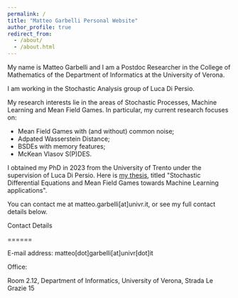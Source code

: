 ```yaml
---
permalink: /
title: "Matteo Garbelli Personal Website"
author_profile: true
redirect_from: 
  - /about/
  - /about.html
---
```






My name is Matteo Garbelli and I am a Postdoc Researcher in the College of Mathematics of the Department of Informatics at the University of Verona. 

I am working in the Stochastic Analysis group of Luca Di Persio. 

My research interests lie in the areas of Stochastic Processes, Machine Learning and Mean Field Games. In particular, my current research focuses on:

- Mean Field Games with (and without) common noise;
- Adpated Wasserstein Distance;
- BSDEs with memory features;
- McKean Vlasov S(P)DES.



I obtained my PhD in 2023 from the University of Trento under the supervision of Luca Di Persio. Here is [my thesis](https:matteogarbelli.github.io/files/thesis), titled "Stochastic Differential Equations and Mean Field Games towards Machine Learning applications".

You can contact me at matteo.garbelli[at]univr.it, or see my full contact details below.



Contact Details

======


E-mail address:
matteo[dot]garbelli[at]univr[dot]it

Office:

Room 2.12, Department of Informatics, University of Verona, Strada Le Grazie 15

